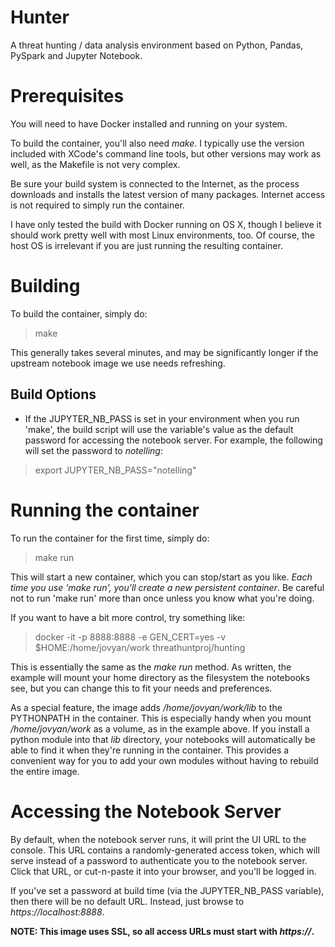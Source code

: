 # Hunter
A threat hunting / data analysis environment based on Python, Pandas, PySpark and Jupyter Notebook.

# Prerequisites
You will need to have Docker installed and running on your system.  

To build the container, you'll also need _make_.  I typically use the version included with XCode's command line tools, but other versions may work as well, as the Makefile is not very complex.

Be sure your build system is connected to the Internet, as the process downloads and installs the latest version of many packages.  Internet access is not required to simply run the container.

I have only tested the build with Docker running on OS X, though I believe it should work pretty well with most Linux environments, too.  Of course, the host OS is irrelevant if you are just running the resulting container.

# Building
To build the container, simply do:

> make

This generally takes several minutes, and may be significantly longer if the upstream notebook image we use needs refreshing.

## Build Options
* If the JUPYTER_NB_PASS is set in your environment when you run 'make', the build script will use the variable's value as the default password for accessing the notebook server.  For example, the following will set the password to _notelling_:
> export JUPYTER_NB_PASS="notelling"

# Running the container
To run the container for the first time, simply do:

> make run

This will start a new container, which you can stop/start as you like.  _Each time you use 'make run', you'll create a new persistent container_.  Be careful not to run 'make run' more than once unless you know what you're doing.

If you want to have a bit more control, try something like:

> docker -it -p 8888:8888 -e GEN_CERT=yes -v $HOME:/home/jovyan/work threathuntproj/hunting

This is essentially the same as the _make run_ method.  As written, the example will mount your home directory as the filesystem the notebooks see, but you can change this to fit your needs and preferences.

As a special feature, the image adds _/home/jovyan/work/lib_ to the PYTHONPATH in the container.  This is especially handy when you mount _/home/jovyan/work_ as a volume, as in the example above.  If you install a python module into that _lib_ directory, your notebooks will automatically be able to find it when they're running in the container.  This provides a convenient way for you to add your own modules without having to rebuild the entire image.

# Accessing the Notebook Server
By default, when the notebook server runs, it will print the UI URL to the console.  This URL contains a randomly-generated access token, which will serve instead of a password to authenticate you to the notebook server.  Click that URL, or cut-n-paste it into your browser, and you'll be logged in.

If you've set a password at build time (via the JUPYTER_NB_PASS variable), then there will be no default URL.  Instead, just browse to _https://localhost:8888_.

**NOTE: This image uses SSL, so all access URLs must start with _https://_.**
